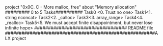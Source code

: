 project "0x0C. C - More malloc, free"
about   "Memory allocation"
######### 0 to 5 Tasks##########
Task0 <0. Trust no one>
Task1<1. string nconcat>
Task2<2. _calloc>
Task3<3. array_range>
Task4<4. _realloc>
Task5<5. We must accept finite disappointment, but never lose infinite hope>
################################## README file #######################################################ALX project 
